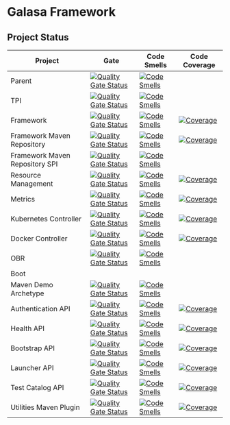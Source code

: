 # Galasa Framework
## Project Status
| Project | Gate | Code Smells | Code Coverage |
| ------- | ---- | ----------- | ------------- |
| Parent | [![Quality Gate Status](https://sonarqube.galasa.dev/api/project_badges/measure?project=dev.galasa%3Agalasa-parent&metric=alert_status)](https://sonarqube.galasa.dev/dashboard?id=dev.galasa%3Agalasa-parent) | [![Code Smells](https://sonarqube.galasa.dev/api/project_badges/measure?project=dev.galasa%3Agalasa-parent&metric=code_smells)](https://sonarqube.galasa.dev/dashboard?id=dev.galasa%3Agalasa-parent) | | 
| TPI | [![Quality Gate Status](https://sonarqube.galasa.dev/api/project_badges/measure?project=dev.galasa%3Adev.galasa&metric=alert_status)](https://sonarqube.galasa.dev/dashboard?id=dev.galasa%3Adev.galasa) | [![Code Smells](https://sonarqube.galasa.dev/api/project_badges/measure?project=dev.galasa%3Adev.galasa&metric=code_smells)](https://sonarqube.galasa.dev/dashboard?id=dev.galasa%3Adev.galasa) |  | 
| Framework | [![Quality Gate Status](https://sonarqube.galasa.dev/api/project_badges/measure?project=dev.galasa%3Adev.galasa.framework&metric=alert_status)](https://sonarqube.galasa.dev/dashboard?id=dev.galasa%3Adev.galasa.framework) | [![Code Smells](https://sonarqube.galasa.dev/api/project_badges/measure?project=dev.galasa%3Adev.galasa.framework&metric=code_smells)](https://sonarqube.galasa.dev/dashboard?id=dev.galasa%3Adev.galasa.framework) | [![Coverage](https://sonarqube.galasa.dev/api/project_badges/measure?project=dev.galasa%3Adev.galasa.framework&metric=coverage)](https://sonarqube.galasa.dev/dashboard?id=dev.galasa%3Adev.galasa.framework) | 
| Framework Maven Repository | [![Quality Gate Status](https://sonarqube.galasa.dev/api/project_badges/measure?project=dev.galasa%3Adev.galasa.framework.maven.repository&metric=alert_status)](https://sonarqube.galasa.dev/dashboard?id=dev.galasa%3Adev.galasa.framework.maven.repository) | [![Code Smells](https://sonarqube.galasa.dev/api/project_badges/measure?project=dev.galasa%3Adev.galasa.framework.maven.repository&metric=code_smells)](https://sonarqube.galasa.dev/dashboard?id=dev.galasa%3Adev.galasa.framework.maven.repository) | [![Coverage](https://sonarqube.galasa.dev/api/project_badges/measure?project=dev.galasa%3Adev.galasa.framework.maven.repository&metric=coverage)](https://sonarqube.galasa.dev/dashboard?id=dev.galasa%3Adev.galasa.framework.maven.repository) | 
| Framework Maven Repository SPI | [![Quality Gate Status](https://sonarqube.galasa.dev/api/project_badges/measure?project=dev.galasa%3Adev.galasa.framework.maven.repository.spi&metric=alert_status)](https://sonarqube.galasa.dev/dashboard?id=dev.galasa%3Adev.galasa.framework.maven.repository.spi) | [![Code Smells](https://sonarqube.galasa.dev/api/project_badges/measure?project=dev.galasa%3Adev.galasa.framework.maven.repository.spi&metric=code_smells)](https://sonarqube.galasa.dev/dashboard?id=dev.galasa%3Adev.galasa.framework.maven.repository.spi) |  | 
| Resource Management | [![Quality Gate Status](https://sonarqube.galasa.dev/api/project_badges/measure?project=dev.galasa%3Adev.galasa.framework.resource.management&metric=alert_status)](https://sonarqube.galasa.dev/dashboard?id=dev.galasa%3Adev.galasa.framework.resource.management) | [![Code Smells](https://sonarqube.galasa.dev/api/project_badges/measure?project=dev.galasa%3Adev.galasa.framework.resource.management&metric=code_smells)](https://sonarqube.galasa.dev/dashboard?id=dev.galasa%3Adev.galasa.framework.resource.management) | [![Coverage](https://sonarqube.galasa.dev/api/project_badges/measure?project=dev.galasa%3Adev.galasa.framework.resource.management&metric=coverage)](https://sonarqube.galasa.dev/dashboard?id=dev.galasa%3Adev.galasa.framework.resource.management) | 
| Metrics | [![Quality Gate Status](https://sonarqube.galasa.dev/api/project_badges/measure?project=dev.galasa%3Adev.galasa.framework.metrics&metric=alert_status)](https://sonarqube.galasa.dev/dashboard?id=dev.galasa%3Adev.galasa.framework.metrics) | [![Code Smells](https://sonarqube.galasa.dev/api/project_badges/measure?project=dev.galasa%3Adev.galasa.framework.metrics&metric=code_smells)](https://sonarqube.galasa.dev/dashboard?id=dev.galasa%3Adev.galasa.framework.metrics) | [![Coverage](https://sonarqube.galasa.dev/api/project_badges/measure?project=dev.galasa%3Adev.galasa.framework.metrics&metric=coverage)](https://sonarqube.galasa.dev/dashboard?id=dev.galasa%3Adev.galasa.framework.metrics) | 
| Kubernetes Controller | [![Quality Gate Status](https://sonarqube.galasa.dev/api/project_badges/measure?project=dev.galasa%3Adev.galasa.framework.k8s.controller&metric=alert_status)](https://sonarqube.galasa.dev/dashboard?id=dev.galasa%3Adev.galasa.framework.k8s.controller) | [![Code Smells](https://sonarqube.galasa.dev/api/project_badges/measure?project=dev.galasa%3Adev.galasa.framework.k8s.controller&metric=code_smells)](https://sonarqube.galasa.dev/dashboard?id=dev.galasa%3Adev.galasa.framework.k8s.controller) | [![Coverage](https://sonarqube.galasa.dev/api/project_badges/measure?project=dev.galasa%3Adev.galasa.framework.k8s.controller&metric=coverage)](https://sonarqube.galasa.dev/dashboard?id=dev.galasa%3Adev.galasa.framework.k8s.controller) | 
| Docker Controller | [![Quality Gate Status](https://sonarqube.galasa.dev/api/project_badges/measure?project=dev.galasa%3Adev.galasa.framework.docker.controller&metric=alert_status)](https://sonarqube.galasa.dev/dashboard?id=dev.galasa%3Adev.galasa.framework.docker.controller) | [![Code Smells](https://sonarqube.galasa.dev/api/project_badges/measure?project=dev.galasa%3Adev.galasa.framework.docker.controller&metric=code_smells)](https://sonarqube.galasa.dev/dashboard?id=dev.galasa%3Adev.galasa.framework.docker.controller) | [![Coverage](https://sonarqube.galasa.dev/api/project_badges/measure?project=dev.galasa%3Adev.galasa.framework.docker.controller&metric=coverage)](https://sonarqube.galasa.dev/dashboard?id=dev.galasa%3Adev.galasa.framework.docker.controller) | 
| OBR | [![Quality Gate Status](https://sonarqube.galasa.dev/api/project_badges/measure?project=dev.galasa%3Adev.galasa.framework.obr&metric=alert_status)](https://sonarqube.galasa.dev/dashboard?id=dev.galasa%3Adev.galasa.framework.obr) | [![Code Smells](https://sonarqube.galasa.dev/api/project_badges/measure?project=dev.galasa%3Adev.galasa.framework.obr&metric=code_smells)](https://sonarqube.galasa.dev/dashboard?id=dev.galasa%3Adev.galasa.framework.obr) |  | 
| Boot |  |  |  | 
| Maven Demo Archetype | [![Quality Gate Status](https://sonarqube.galasa.dev/api/project_badges/measure?project=dev.galasa%3Agalasa-demo-archetype&metric=alert_status)](https://sonarqube.galasa.dev/dashboard?id=dev.galasa%3Agalasa-demo-archetype) | [![Code Smells](https://sonarqube.galasa.dev/api/project_badges/measure?project=dev.galasa%3Agalasa-demo-archetype&metric=code_smells)](https://sonarqube.galasa.dev/dashboard?id=dev.galasa%3Agalasa-demo-archetype) |  | 
| Authentication API | [![Quality Gate Status](https://sonarqube.galasa.dev/api/project_badges/measure?project=dev.galasa%3Adev.galasa.framework.api.authentication&metric=alert_status)](https://sonarqube.galasa.dev/dashboard?id=dev.galasa%3Adev.galasa.framework.api.authentication) | [![Code Smells](https://sonarqube.galasa.dev/api/project_badges/measure?project=dev.galasa%3Adev.galasa.framework.api.authentication&metric=code_smells)](https://sonarqube.galasa.dev/dashboard?id=dev.galasa%3Adev.galasa.framework.api.authentication) | [![Coverage](https://sonarqube.galasa.dev/api/project_badges/measure?project=dev.galasa%3Adev.galasa.framework.api.authentication&metric=coverage)](https://sonarqube.galasa.dev/dashboard?id=dev.galasa%3Adev.galasa.framework.api.authentication) | 
| Health API | [![Quality Gate Status](https://sonarqube.galasa.dev/api/project_badges/measure?project=dev.galasa%3Adev.galasa.framework.api.health&metric=alert_status)](https://sonarqube.galasa.dev/dashboard?id=dev.galasa%3Adev.galasa.framework.api.health) | [![Code Smells](https://sonarqube.galasa.dev/api/project_badges/measure?project=dev.galasa%3Adev.galasa.framework.api.health&metric=code_smells)](https://sonarqube.galasa.dev/dashboard?id=dev.galasa%3Adev.galasa.framework.api.health) | [![Coverage](https://sonarqube.galasa.dev/api/project_badges/measure?project=dev.galasa%3Adev.galasa.framework.api.health&metric=coverage)](https://sonarqube.galasa.dev/dashboard?id=dev.galasa%3Adev.galasa.framework.api.health) | 
| Bootstrap API | [![Quality Gate Status](https://sonarqube.galasa.dev/api/project_badges/measure?project=dev.galasa%3Adev.galasa.framework.api.bootstrap&metric=alert_status)](https://sonarqube.galasa.dev/dashboard?id=dev.galasa%3Adev.galasa.framework.api.bootstrap) | [![Code Smells](https://sonarqube.galasa.dev/api/project_badges/measure?project=dev.galasa%3Adev.galasa.framework.api.bootstrap&metric=code_smells)](https://sonarqube.galasa.dev/dashboard?id=dev.galasa%3Adev.galasa.framework.api.bootstrap) | [![Coverage](https://sonarqube.galasa.dev/api/project_badges/measure?project=dev.galasa%3Adev.galasa.framework.api.bootstrap&metric=coverage)](https://sonarqube.galasa.dev/dashboard?id=dev.galasa%3Adev.galasa.framework.api.bootstrap) | 
| Launcher API | [![Quality Gate Status](https://sonarqube.galasa.dev/api/project_badges/measure?project=dev.galasa%3Adev.galasa.framework.api.launcher&metric=alert_status)](https://sonarqube.galasa.dev/dashboard?id=dev.galasa%3Adev.galasa.framework.api.launcher) | [![Code Smells](https://sonarqube.galasa.dev/api/project_badges/measure?project=dev.galasa%3Adev.galasa.framework.api.launcher&metric=code_smells)](https://sonarqube.galasa.dev/dashboard?id=dev.galasa%3Adev.galasa.framework.api.launcher) | [![Coverage](https://sonarqube.galasa.dev/api/project_badges/measure?project=dev.galasa%3Adev.galasa.framework.api.launcher&metric=coverage)](https://sonarqube.galasa.dev/dashboard?id=dev.galasa%3Adev.galasa.framework.api.launcher) | 
| Test Catalog API | [![Quality Gate Status](https://sonarqube.galasa.dev/api/project_badges/measure?project=dev.galasa%3Adev.galasa.framework.api.testcatalog&metric=alert_status)](https://sonarqube.galasa.dev/dashboard?id=dev.galasa%3Adev.galasa.framework.api.testcatalog) | [![Code Smells](https://sonarqube.galasa.dev/api/project_badges/measure?project=dev.galasa%3Adev.galasa.framework.api.testcatalog&metric=code_smells)](https://sonarqube.galasa.dev/dashboard?id=dev.galasa%3Adev.galasa.framework.api.testcatalog) | [![Coverage](https://sonarqube.galasa.dev/api/project_badges/measure?project=dev.galasa%3Adev.galasa.framework.api.testcatalog&metric=coverage)](https://sonarqube.galasa.dev/dashboard?id=dev.galasa%3Adev.galasa.framework.api.testcatalog) | 
| Utilities Maven Plugin | [![Quality Gate Status](https://sonarqube.galasa.dev/api/project_badges/measure?project=dev.galasa%3Agalasautils-maven-plugin&metric=alert_status)](https://sonarqube.galasa.dev/dashboard?id=dev.galasa%3Agalasautils-maven-plugin) | [![Code Smells](https://sonarqube.galasa.dev/api/project_badges/measure?project=dev.galasa%3Agalasautils-maven-plugin&metric=code_smells)](https://sonarqube.galasa.dev/dashboard?id=dev.galasa%3Agalasautils-maven-plugin) | [![Coverage](https://sonarqube.galasa.dev/api/project_badges/measure?project=dev.galasa%3Agalasautils-maven-plugin&metric=coverage)](https://sonarqube.galasa.dev/dashboard?id=dev.galasa%3Agalasautils-maven-plugin) | 

